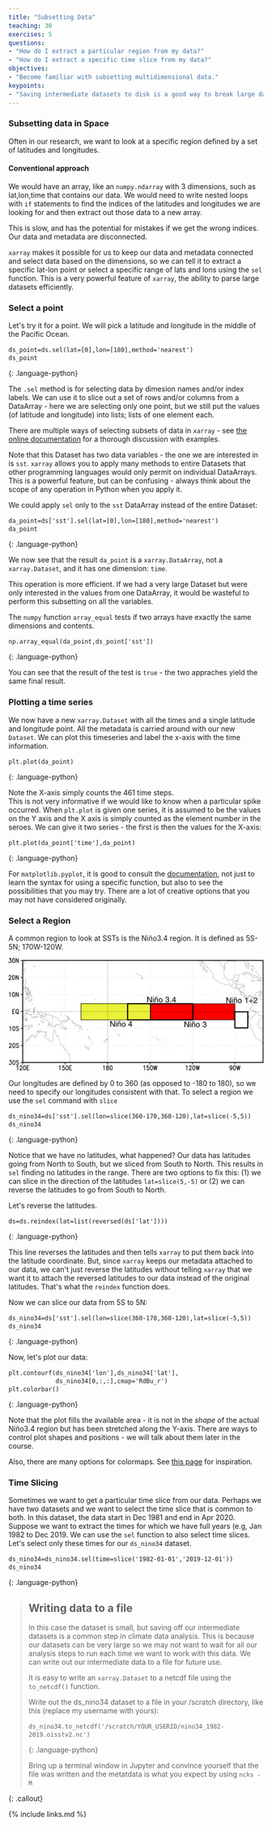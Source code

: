 ```yaml
---
title: "Subsetting Data"
teaching: 30
exercises: 5
questions:
- "How do I extract a particular region from my data?"
- "How do I extract a specific time slice from my data?"
objectives:
- "Become familiar with subsetting multidimensional data."
keypoints:
- "Saving intermediate datasets to disk is a good way to break large data analysis tasks into manageable, repeatable steps."
---
```


### Subsetting data in Space

Often in our research, we want to look at a specific region defined by a set of latitudes and longitudes. 

#### Conventional approach
We would have an array, like an `numpy.ndarray` with 3 dimensions, such as lat,lon,time that contains our data. We would need to write nested loops with `if` statements to find the indices of the latitudes and longitudes we are looking for and then extract out those data to a new array. 

This is slow, and has the potential for mistakes if we get the wrong indices. Our data and metadata are disconnected. 

`xarray` makes it possible for us to keep our data and metadata connected and select data based on the dimensions, so we can tell it to extract a specific lat-lon point or select a specific range of lats and lons using the `sel` function. This is a very powerful feature of `xarray`, the ability to parse large datasets efficiently.

### Select a point

Let's try it for a point.  We will pick a latitude and longitude in the middle of the Pacific Ocean. 

~~~
ds_point=ds.sel(lat=[0],lon=[180],method='nearest')
ds_point
~~~
{: .language-python}

The `.sel` method is for selecting data by dimesion names and/or index labels. 
We can use it to slice out a set of rows and/or columns from a DataArray - 
here we are selecting only one point, but we still put the values 
(of latitude and longitude) into lists; lists of one element each.

There are multiple ways of selecting subsets of data in `xarray` - see 
[the online documentation](http://xarray.pydata.org/en/stable/user-guide/indexing.html) 
for a thorough discussion with examples.

Note that this Dataset has two data variables - the one we are interested in is `sst`. 
`xarray` allows you to apply many methods to entire Datasets that other programming languages would only permit on individual DataArrays.
This is a powerful feature, but can be confusing - always think about the scope of any operation in Python when you apply it.

We could apply `sel` only to the `sst` DataArray instead of the entire Dataset:

~~~
da_point=ds['sst'].sel(lat=[0],lon=[180],method='nearest')
da_point
~~~
{: .language-python}

We now see that the result `da_point` is a `xarray.DataArray`, not a `xarray.Dataset`, and it has one dimension: `time`.

This operation is more efficient. 
If we had a very large Dataset but were only interested in the values from one DataArray,
it would be wasteful to perform this subsetting on all the variables.

The `numpy` function `array_equal` tests if two arrays have exactly the same dimensions and contents. 

~~~
np.array_equal(da_point,ds_point['sst'])
~~~
{: .language-python}

You can see that the result of the test is `true` - the two appraches yield the same final result.


### Plotting a time series

We now have a new `xarray.Dataset` with all the times and a single latitude and longitude point. All the metadata is carried around with our new `Dataset`.  We can plot this timeseries and label the x-axis with the time information.

~~~
plt.plot(da_point)
~~~
{: .language-python}

Note the X-axis simply counts the 461 time steps.  
This is not very informative if we would like to know when a particular spike occurred. 
When `plt.plot` is given one series, it is assumed to be the values on the Y axis and the X axis is simply counted as the element number in the seroes.
We can give it two series - the first is then the values for the X-axis:

~~~
plt.plot(da_point['time'],da_point)
~~~
{: .language-python}

For `matplotlib.pyplot`, it is good to consult the [documentation](https://matplotlib.org/stable/api/_as_gen/matplotlib.pyplot.html), 
not just to learn the syntax for using a specific function, but also to see the possibilities that you may try.
There are a lot of creative options that you may not have considered originally.


### Select a Region

A common region to look at SSTs is the Niño3.4 region.  It is defined as 5S-5N; 170W-120W.

![Nino Region](../fig/ninoareas_c.jpg)

Our longitudes are defined by 0 to 360 (as opposed to -180 to 180), so we need to specify our longitudes consistent with that.  To select a region we use the `sel` command with `slice`

~~~
ds_nino34=ds['sst'].sel(lon=slice(360-170,360-120),lat=slice(-5,5))
ds_nino34
~~~
{: .language-python}

Notice that we have no latitudes, what happened?
Our data has latitudes going from North to South, but we sliced from South to North.  This results in `sel` finding no latitudes in the range.  There are two options to fix this: (1) we can slice in the direction of the latitudes `lat=slice(5,-5)` or (2) we can reverse the latitudes to go from South to North.  

Let's reverse the latitudes.

~~~
ds=ds.reindex(lat=list(reversed(ds['lat'])))
~~~
{: .language-python}

This line reverses the latitudes and then tells `xarray` to put them back into the latitude coordinate.  But, since `xarray` keeps our metadata attached to our data, we can't just reverse the latitudes without telling `xarray` that we want it to attach the reversed latitudes to our data instead of the original latitudes. That's what the `reindex` function does. 

Now we can slice our data from 5S to 5N:

~~~
ds_nino34=ds['sst'].sel(lon=slice(360-170,360-120),lat=slice(-5,5))
ds_nino34
~~~
{: .language-python}

Now, let's plot our data:

~~~
plt.contourf(ds_nino34['lon'],ds_nino34['lat'],
             ds_nino34[0,:,:],cmap='RdBu_r')
plt.colorbar()
~~~
{: .language-python}

Note that the plot fills the available area - it is not in the _shape_ of the actual Niño3.4 region but has been stretched along the Y-axis. There are ways to control plot shapes and positions - we will talk about them later in the course.

Also, there are many options for colormaps.
See [this page](https://matplotlib.org/stable/tutorials/colors/colormaps.html) for inspiration.


### Time Slicing

Sometimes we want to get a particular time slice from our data.  Perhaps we have two datasets and we want to select the time slice that is common to both.  In this dataset, the data start in Dec 1981 and end in Apr 2020.  Suppose we want to extract the times for which we have full years (e.g, Jan 1982 to Dec 2019.  We can use the `sel` function to also select time slices. Let's select only these times for our `ds_nino34` dataset.

~~~
ds_nino34=ds_nino34.sel(time=slice('1982-01-01','2019-12-01'))
ds_nino34
~~~
{: .language-python}

> ## Writing data to a file
>
> In this case the dataset is small, but saving off our intermediate datasets is a common step
> in climate data analysis.  This is because our datasets can be very large so we may not
> want to wait for all our analysis steps to run each time we want to work with this data.
> We can write out our intermediate data to a file for future use.
>
> It is easy to write an `xarray.Dataset` to a netcdf file using the `to_netcdf()` function.
>
> Write out the ds_nino34 dataset to a file in your /scratch directory, like this (replace my username with yours):
> 
> ~~~
> ds_nino34.to_netcdf('/scratch/YOUR_USERID/nino34_1982-2019.oisstv2.nc')
> ~~~ 
> {: .language-python}
>
> Bring up a terminal window in Jupyter and convince yourself that the file was written and the metatdata 
> is what you expect by using `ncks -M`
>
{: .callout}


{% include links.md %}

